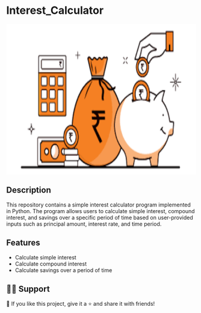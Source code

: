 # Interest_Calculator
<p>
  <img src="ci_1.png" align="center" width="1000" height="400">
</p>

 

## Description
This repository contains a simple interest calculator program implemented in Python. The program allows users to calculate simple interest, compound interest, and savings over a specific period of time based on user-provided inputs such as principal amount, interest rate, and time period.

## Features
* Calculate simple interest
* Calculate compound interest
* Calculate savings over a period of time

## 🙋‍♂️ Support
💙 If you like this project, give it a ⭐ and share it with friends!
